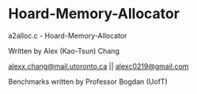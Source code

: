 # Hoard-Memory-Allocator

a2alloc.c - Hoard-Memory-Allocator

Written by Alex (Kao-Tsun) Chang

alexx.chang@mail.utoronto.ca || alexc0219@gmail.com

Benchmarks written by Professor Bogdan (UofT)
